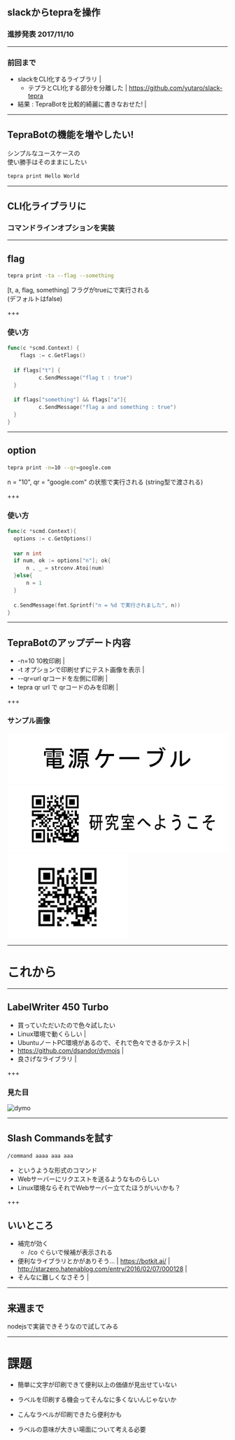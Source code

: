## slackからtepraを操作

### 進捗発表 2017/11/10

---

### 前回まで

- slackをCLI化するライブラリ |
  - テプラとCLI化する部分を分離した |
  <https://github.com/yutaro/slack-tepra>
- 結果 : TepraBotを比較的綺麗に書きなおせた! |

---

## TepraBotの機能を増やしたい!

シンプルなユースケースの  
使い勝手はそのままにしたい

```sh
tepra print Hello World
```

---

## CLI化ライブラリに
### コマンドラインオプションを実装

---

## flag

```sh
tepra print -ta --flag --something
```

[t, a, flag, something] 
フラグがtrueにで実行される  
(デフォルトはfalse)

+++

### 使い方

```go
func(c *scmd.Context) {
	flags := c.GetFlags()

  if flags["t"] {
          c.SendMessage("flag t : true")
  }

  if flags["something"] && flags["a"]{
          c.SendMessage("flag a and something : true")
  }
}
```

---

## option

```sh
tepra print -n=10 --qr=google.com
```

n = "10", qr = "google.com" の状態で実行される
(string型で渡される)

+++

### 使い方

```go
func(c *scmd.Context){
  options := c.GetOptions()

  var n int
  if num, ok := options["n"]; ok{
      n , _ = strconv.Atoi(num)
  }else{
      n = 1
  }

  c.SendMessage(fmt.Sprintf("n = %d で実行されました", n))
}
```

---

## TepraBotのアップデート内容

- -n=10 10枚印刷 |
- -t オプションで印刷せずにテスト画像を表示 |
- --qr=url qrコードを左側に印刷 |
- tepra qr url で qrコードのみを印刷 |

+++

### サンプル画像
![cable](./imgs/cable.bmp)
![wellcome](./imgs/wellcome.bmp)
![qr](./imgs/qr.bmp)


---

# これから

---
## LabelWriter 450 Turbo

- 買っていただいたので色々試したい
- Linux環境で動くらしい |
- UbuntuノートPC環境があるので、それで色々できるかテスト|
- <https://github.com/dsandor/dymojs> |
- 良さげなライブラリ |

+++

### 見た目

![dymo](https://s3-ap-southeast-2.amazonaws.com/wc-prod-pim/JPEG_1000x1000/SALM450TUR_dymo_dymo_labelwriter_450_turbo_label_printer_silver.jpg)

---

## Slash Commandsを試す

```sh
/command aaaa aaa aaa
```

- というような形式のコマンド
- Webサーバーにリクエストを送るようなものらしい
- Linux環境ならそれでWebサーバー立てたほうがいいかも？

+++

## いいところ

- 補完が効く
  - /co ぐらいで候補が表示される
- 便利なライブラリとかがありそう... |
<https://botkit.ai/> |
<http://starzero.hatenablog.com/entry/2016/02/07/000128> |
- そんなに難しくなさそう |

---

## 来週まで
nodejsで実装できそうなので試してみる

---

# 課題

- 簡単に文字が印刷できて便利以上の価値が見出せていない
- ラベルを印刷する機会ってそんなに多くないんじゃないか

- こんなラベルが印刷できたら便利かも
- ラベルの意味が大きい場面について考える必要


